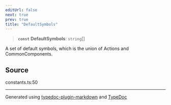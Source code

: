 ```yaml
---
editUrl: false
next: true
prev: true
title: "DefaultSymbols"
---
```


> **`const`** **DefaultSymbols**: `string`[]

A set of default symbols, which is the union of Actions and CommonComponents.

## Source

constants.ts:50

***

Generated using [typedoc-plugin-markdown](https://www.npmjs.com/package/typedoc-plugin-markdown) and [TypeDoc](https://typedoc.org/)
